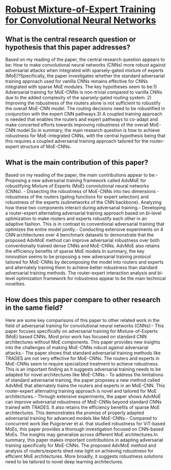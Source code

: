 # [Robust Mixture-of-Expert Training for Convolutional Neural Networks](https://arxiv.org/abs/2308.10110)

## What is the central research question or hypothesis that this paper addresses?

Based on my reading of the paper, the central research question appears to be: How to make convolutional neural networks (CNNs) more robust against adversarial attacks when integrated with sparsely-gated mixture of experts (MoE)?Specifically, the paper investigates whether the standard adversarial training approach used for vanilla CNNs remains effective for CNNs integrated with sparse MoE modules. The key hypotheses seem to be:1) Adversarial training for MoE-CNNs is non-trivial compared to vanilla CNNs due to the added complexity of the sparsely-gated routing system. 2) Improving the robustness of the routers alone is not sufficient to robustify the overall MoE-CNN model. The routing decisions need to be robustified in conjunction with the expert CNN pathways.3) A coupled training approach is needed that enables the routers and expert pathways to co-adapt and make concerted efforts towards improving robustness of the overall MoE-CNN model.So in summary, the main research question is how to achieve robustness for MoE-integrated CNNs, with the central hypothesis being that this requires a coupled adversarial training approach tailored for the router-expert structure of MoE-CNNs.


## What is the main contribution of this paper?

Based on my reading of the paper, the main contributions appear to be:- Proposing a new adversarial training framework called AdvMoE for robustifying Mixture of Experts (MoE) convolutional neural networks (CNNs). - Dissecting the robustness of MoE-CNNs into two dimensions - robustness of the routers (gating functions for expert selection) and robustness of the experts (subnetworks of the CNN backbone). Analyzing how these two components interact during adversarial training.- Developing a router-expert alternating adversarial training approach based on bi-level optimization to make routers and experts robustify each other in an adaptive fashion. This is in contrast to conventional adversarial training that optimizes the entire model jointly.- Conducting extensive experiments on 4 CNN architectures over 4 benchmark datasets to demonstrate that the proposed AdvMoE method can improve adversarial robustness over both conventionally trained dense CNNs and MoE-CNNs. AdvMoE also retains the efficiency benefits of sparse MoE models.In summary, the key innovation seems to be proposing a new adversarial training protocol tailored for MoE-CNNs by decomposing the model into routers and experts and alternately training them to achieve better robustness than standard adversarial training methods. The router-expert interaction analysis and bi-level optimization framework for robustness appear to be the main technical novelties.


## How does this paper compare to other research in the same field?

Here are some key comparisons of this paper to other related work in the field of adversarial training for convolutional neural networks (CNNs):- This paper focuses specifically on adversarial training for Mixture-of-Experts (MoE) based CNNs. Most prior work has focused on standard CNN architectures without MoE components. This paper provides new insights into the challenges of making MoE-CNNs robust against adversarial attacks.- The paper shows that standard adversarial training methods like TRADES are not very effective for MoE-CNNs. The routers and experts in MoE-CNNs seem to require specialized treatment to achieve robustness. This is an important finding as it suggests adversarial training needs to be adapted for novel architectures like MoE-CNNs.- To address the limitations of standard adversarial training, the paper proposes a new method called AdvMoE that alternately trains the routers and experts in an MoE-CNN. This router-expert alternating training approach is novel and tailored for MoE architectures.- Through extensive experiments, the paper shows AdvMoE can improve adversarial robustness of MoE-CNNs beyond standard CNNs trained with TRADES. It also retains the efficiency benefits of sparse MoE architectures. This demonstrates the promise of properly adapted adversarial training for advanced models like MoE-CNNs.- Compared to concurrent work like Puigcerver et al. that studied robustness for ViT-based MoEs, this paper provides a thorough investigation focused on CNN-based MoEs. The insights may generalize across different MoE architectures.In summary, this paper makes important contributions in adapting adversarial training specifically for MoE-CNNs. The proposed AdvMoE method and analysis of routers/experts shed new light on achieving robustness for efficient MoE architectures. More broadly, it suggests robustness solutions need to be tailored to novel deep learning architectures.
